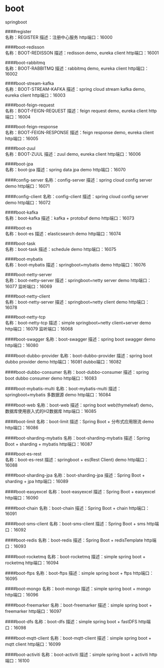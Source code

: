 # boot
springboot

####register  
    名称：REGISTER
    描述：注册中心服务
    http端口：16000
    
####boot-redisson  
    名称：BOOT-REDISSON
    描述：redisson demo, eureka client
    http端口：16001
    
####boot-rabbitmq  
    名称：BOOT-RABBITMQ
    描述：rabbitmq demo, eureka client
    http端口：16002
    
####boot-stream-kafka  
    名称：BOOT-STREAM-KAFKA
    描述：spring cloud stream kafka demo, eureka client
    http端口：16003
    
####boot-feign-request  
    名称：BOOT-FEIGN-REQUEST
    描述：feign request demo, eureka client
    http端口：16004
    
####boot-feign-response  
    名称：BOOT-FEIGN-RESPONSE
    描述：feign response demo, eureka client
    http端口：16005
    
####boot-zuul  
    名称：BOOT-ZUUL
    描述：zuul demo, eureka client
    http端口：16006
    
####boot-jpa  
    名称：boot-jpa
    描述：spring data jpa demo
    http端口：16070
    
####config-server
    名称：config-server
    描述：spring cloud config server demo
    http端口：16071
    
####config-client
    名称：config-client
    描述：spring cloud config server demo
    http端口：16072
    
####boot-kafka  
    名称：boot-kafka
    描述：kafka + protobuf demo
    http端口：16073
    
####boot-es  
    名称：boot-es
    描述：elasticsearch demo
    http端口：16074
    
####boot-task  
    名称：boot-task
    描述：schedule demo
    http端口：16075
    
####boot-mybatis  
    名称：boot-mybatis
    描述：springboot+mybatis demo
    http端口：16076
    
####boot-netty-server  
    名称：boot-netty-server
    描述：springboot+netty server demo
    http端口：16077
    监听端口：16069
    
####boot-netty-client  
    名称：boot-netty-server
    描述：springboot+netty client demo
    http端口：16078
    
####boot-netty-tcp  
    名称：boot-netty-tcp
    描述：simple springboot+netty client+server demo
    http端口：16079
    监听端口：16068
    
####boot-swagger
    名称：boot-swagger
    描述：spring boot swagger demo
    http端口：16080
     
####boot-dubbo-provider
    名称：boot-dubbo-provider
    描述：spring boot dubbo provider demo
    http端口：16081
    dubbo端口：16082
    
####boot-dubbo-consumer
    名称：boot-dubbo-consumer
    描述：spring boot dubbo consumer demo
    http端口：16083
    
####boot-mybatis-multi
    名称：boot-mybatis-multi
    描述：springboot+mybatis 多数据源 demo
    http端口：16084
    
####boot-web
    名称：boot-web
    描述：spring boot web(thymeleaf) demo，数据库使用嵌入式的H2数据库
    http端口：16085
    
####boot-limit
    名称：boot-limit
    描述：Spring Boot + 分布式应用限流 demo
    http端口：16086
    
####boot-sharding-mybatis
    名称：boot-sharding-mybatis
    描述：Spring Boot + sharding + mybatis
    http端口：16087
    
####boot-es-rest  
    名称：boot-es-rest
    描述：springboot + es(Rest Client) demo
    http端口：16088
 
####boot-sharding-jpa
    名称：boot-sharding-jpa
    描述：Spring Boot + sharding + jpa
    http端口：16089
       
####boot-easyexcel
    名称：boot-easyexcel
    描述：Spring Boot + easyexcel
    http端口：16090
             
####boot-chain
    名称：boot-chain
    描述：Spring Boot + chain
    http端口：16091
               
####boot-sms-client
    名称：boot-sms-client
    描述：Spring Boot + sms
    http端口：16092
       
####boot-redis
    名称：boot-redis
    描述：Spring Boot + redisTemplate
    http端口：16093
       
####boot-rocketmq
    名称：boot-rocketmq
    描述：simple spring boot + rocketmq
    http端口：16094
         
####boot-ftps
    名称：boot-ftps
    描述：simple spring boot + ftps
    http端口：16095
              
####boot-mongo
    名称：boot-mongo
    描述：simple spring boot + mongo
    http端口：16096
                 
####boot-freemarker
    名称：boot-freemarker
    描述：simple spring boot + freemarker
    http端口：16097
                 
####boot-dfs
    名称：boot-dfs
    描述：simple spring boot + fastDFS
    http端口：16098
                       
####boot-mqtt-client
    名称：boot-mqtt-client
    描述：simple spring boot + mqtt client
    http端口：16099
                       
####boot-activiti
    名称：boot-activiti
    描述：simple spring boot + activiti
    http端口：16100
       